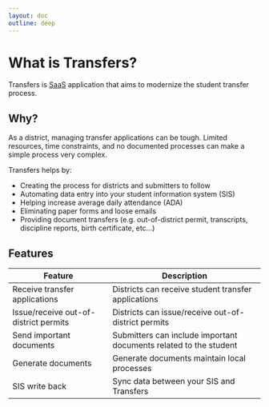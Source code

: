 ```yaml
---
layout: doc
outline: deep
---
```


# What is Transfers?

Transfers is [SaaS](https://www.cloudflare.com/learning/cloud/what-is-saas/) application that aims to modernize the student transfer process.

## Why?

As a district, managing transfer applications can be tough. Limited resources, time constraints, and no documented processes can make a simple process very complex.

Transfers helps by:

- Creating the process for  districts and submitters to follow
- Automating data entry into your student information system (SIS)
- Helping increase average daily attendance (ADA)
- Eliminating paper forms and loose emails
- Providing document transfers (e.g. out-of-district permit, transcripts, discipline reports, birth certificate, etc...)

## Features

| Feature                               | Description                                                       |
|---------------------------------------|-------------------------------------------------------------------|
| Receive transfer applications         | Districts can receive student transfer applications               |
| Issue/receive out-of-district permits | Districts can issue/receive out-of-district permits               |
| Send important documents              | Submitters can include important documents related to the student |
| Generate documents                    | Generate documents maintain local processes                       |
| SIS write back                        | Sync data between your SIS and Transfers                          |


